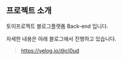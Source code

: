 <img src="https://capsule-render.vercel.app/api?type=waving&color=auto&height=200&section=header&text=vlo-backend&fontSize=90"  alt=""/>

<div align="center">
	<img src="https://img.shields.io/badge/Koa.js-33333D?style=flat&logo=Koa&logoColor=white"  alt=""/>
</div>

## 프로젝트 소개
토이프로젝트 블로그플랫폼 Back-end 입니다.

자세한 내용은 아래 블로그에서 진행하고 있습니다.

> https://velog.io/@cl0ud